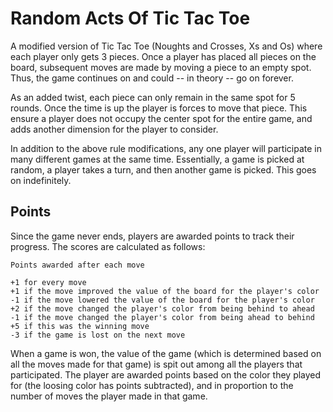 
# Random Acts Of Tic Tac Toe

A modified version of Tic Tac Toe (Noughts and Crosses, Xs and Os) where each
player only gets 3 pieces. Once a player has placed all pieces on the board,
subsequent moves are made by moving a piece to an empty spot. Thus, the game
continues on and could -- in theory -- go on forever.

As an added twist, each piece can only remain in the same spot for 5 rounds.
Once the time is up the player is forces to move that piece. This ensure a
player does not occupy the center spot for the entire game, and adds another
dimension for the player to consider.

In addition to the above rule modifications, any one player will participate in
many different games at the same time. Essentially, a game is picked at random,
a player takes a turn, and then another game is picked. This goes on
indefinitely.


## Points
Since the game never ends, players are awarded points to track their progress.
The scores are calculated as follows:

```
Points awarded after each move

+1 for every move
+1 if the move improved the value of the board for the player's color
-1 if the move lowered the value of the board for the player's color
+2 if the move changed the player's color from being behind to ahead
-1 if the move changed the player's color from being ahead to behind
+5 if this was the winning move
-3 if the game is lost on the next move
```

When a game is won, the value of the game (which is determined based on all the 
moves made for that game) is spit out among all the players that participated. 
The player are awarded points based on the color they played for (the loosing
color has points subtracted), and in proportion to the number of moves the
player made in that game.
